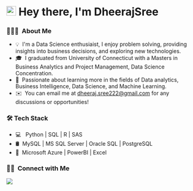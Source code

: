 <h1> <img src = "https://raw.githubusercontent.com/MartinHeinz/MartinHeinz/master/wave.gif" width = 25px> Hey there, I'm  DheerajSree</h1>

### 👨🏻‍💻 &nbsp;About Me

- 💡 &nbsp;I'm a Data Science enthusiaist, I enjoy problem solving, providing insights into business decisions, and exploring new technologies.
- 🎓 &nbsp;I graduated from University of Connecticut with a Masters in Business Analytics and Project Management, Data Science Concentration.
- 🌱 &nbsp;Passionate about learning more in the fields of Data analytics, Business Intelligence, Data Science, and Machine Learning.
- ✉️ &nbsp;You can email me at dheeraj.sree222@gmail.com for any discussions or opportunities!


<h3>🛠 Tech Stack</h3>

- 💻 &nbsp; Python | SQL | R | SAS 
- 🛢 &nbsp;MySQL | MS SQL Server | Oracle SQL | PostgreSQL
- 🔧 &nbsp;Microsoft Azure | PowerBI | Excel

### 🤝🏻 &nbsp;Connect with Me

<a href="mailto:dheeraj.sree222@gmail.com"><img src="https://img.shields.io/badge/-dheeraj.sree222@gmail.com-D14836?style=flat&logo=Gmail&logoColor=white"/></a>
</p>
